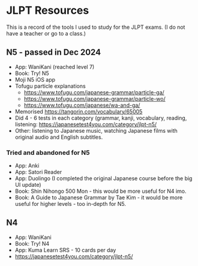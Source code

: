 # JLPT Resources

This is a record of the tools I used to study for the JLPT exams. (I do not have a teacher or go to a class.)

## N5 - passed in Dec 2024

- App: WaniKani (reached level 7)
- Book: Try! N5
- Moji N5 iOS app
- Tofugu particle explanations
  - https://www.tofugu.com/japanese-grammar/particle-ga/
  - https://www.tofugu.com/japanese-grammar/particle-wo/
  - https://www.tofugu.com/japanese/wa-and-ga/
- Memorised https://tangorin.com/vocabulary/65005
- Did 4 - 6 tests in each category (grammar, kanji, vocabulary, reading, listening: https://japanesetest4you.com/category/jlpt-n5/
- Other: listening to Japanese music, watching Japanese films with original audio and English subtitles.

### Tried and abandoned for N5

- App: Anki
- App: Satori Reader
- App: Duolingo (I completed the original Japanese course before the big UI update)
- Book: Shin Nihongo 500 Mon - this would be more useful for N4 imo. 
- Book: A Guide to Japanese Grammar by Tae Kim - it would be more useful for higher levels - too in-depth for N5.

## N4

- App: WaniKani
- Book: Try! N4
- App: Kuma Learn SRS - 10 cards per day
- https://japanesetest4you.com/category/jlpt-n5/
